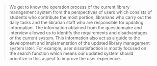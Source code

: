  > We get to know the operation process of the current library management system from the perspectives of users which consists of students who contribute the most portion, librarians who carry out the daily tasks and the librarian staff who are responsible for updating information. The information obtained from the questionnaire and interview allowed us to identify the requirements and disadvantages of the current system. This information also act as a guide to the development and implementation of the updated library management system later. For example, user dissatisfaction is mostly focused on the search function which means our updated system should prioritize in this aspect to improve the user experience.
